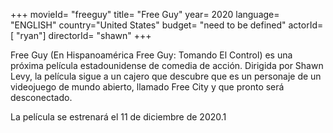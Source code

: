 
+++
movieId= "freeguy"
title= "Free Guy"
year= 2020
language= "ENGLISH"
country="United States"
budget= "need to be defined"
actorId= [ "ryan"]
directorId= "shawn"
+++

Free Guy (En Hispanoamérica Free Guy: Tomando El Control) es una próxima película estadounidense de comedia de acción. Dirigida por Shawn Levy, la película sigue a un cajero que descubre que es un personaje de un videojuego de mundo abierto, llamado Free City y que pronto será desconectado.

La película se estrenará el 11 de diciembre de 2020.1​